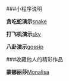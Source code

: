 ###小程序说明

**贪吃蛇演示**[snake](http://gadget.luofanrain.club/gadget/myself/snake.html)

**打飞机演示**[sky](http://gadget.luofanrain.club/gadget/myself/sky.html)

**八卦演示**[gossip](http://gadget.luofanrain.club/gadget/myself/gossip.html)

###收藏他人的精彩作品

**蒙娜丽莎**[Monalisa](http://gadget.luofanrain.club/gadget/other/Monalisa.html)
